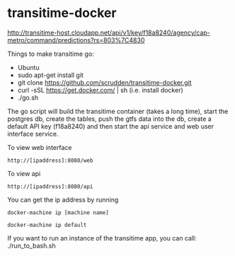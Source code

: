 # transitime-docker

http://transitime-host.cloudapp.net/api/v1/key/f18a8240/agency/cap-metro/command/predictions?rs=803%7C4830

Things to make transitime go:

- Ubuntu
- sudo apt-get install git
- git clone https://github.com/scrudden/transitime-docker.git
- curl -sSL https://get.docker.com/ | sh  (i.e. install docker)
- ./go.sh

The go script will build the transitime container (takes a long time), start the postgres db, create the tables,
push the gtfs data into the db, create a default API key (f18a8240) and then start the api service and web user interface service. 

To view web interface
```
http://[ipaddress]:8080/web
```
To view api
```
http://[ipaddress]:8080/api
```

You can get the ip address by running
```
docker-machine ip [machine name]

docker-machine ip default
```

If you want to run an instance of the transitime app, you can call:
./run_to_bash.sh

